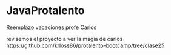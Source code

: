 # JavaProtalento
Reemplazo vacaciones profe Carlos

revisemos el proyecto a ver la magia de carlos https://github.com/krloss86/protalento-bootcamp/tree/clase25
